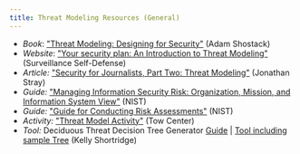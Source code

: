 ```yaml
---
title: Threat Modeling Resources (General)
---
```

* *Book*: ["Threat Modeling: Designing for Security"](http://threatmodelingbook.com/) (Adam Shostack)
* *Website*: ["Your security plan: An Introduction to Threat Modeling"](https://ssd.eff.org/module/your-security-plan) (Surveillance Self-Defense)
* *Article:* ["Security for Journalists, Part Two: Threat Modeling"](https://source.opennews.org/en-US/learning/security-journalists-part-two-threat-modeling) (Jonathan Stray)
* *Guide:* ["Managing Information Security Risk: Organization, Mission, and Information System View"](http://csrc.nist.gov/publications/nistpubs/800-39/SP800-39-final.pdf) (NIST)
* *Guide:* ["Guide for Conducting Risk Assessments"](http://csrc.nist.gov/publications/nistpubs/800-30-rev1/sp800_30_r1.pdf) (NIST)
* *Activity:* ["Threat Model Activity"](http://www.compjournalism.com/?p=109) (Tow Center)
* *Tool:* Deciduous Threat Decision Tree Generator [Guide](https://swagitda.com/blog/posts/deciduous-attack-tree-app/) | [Tool including sample Tree](https://swagitda.com/deciduous/) (Kelly Shortridge)